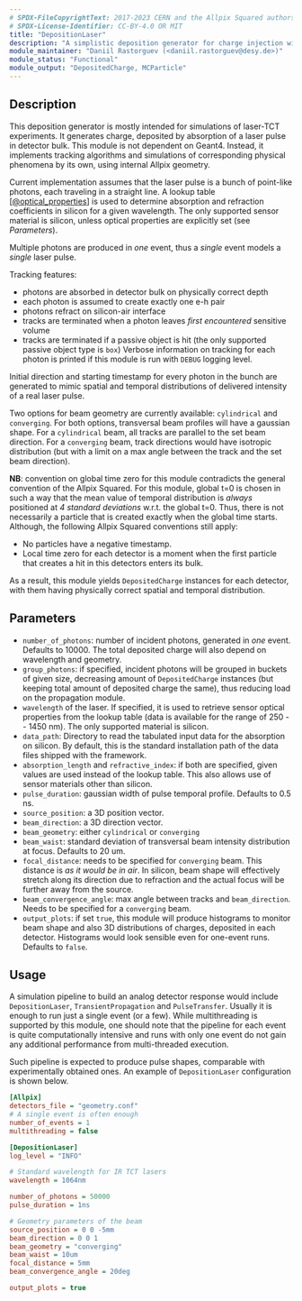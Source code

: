 ```yaml
---
# SPDX-FileCopyrightText: 2017-2023 CERN and the Allpix Squared authors
# SPDX-License-Identifier: CC-BY-4.0 OR MIT
title: "DepositionLaser"
description: "A simplistic deposition generator for charge injection with a laser"
module_maintainer: "Daniil Rastorguev (<daniil.rastorguev@desy.de>)"
module_status: "Functional"
module_output: "DepositedCharge, MCParticle"
---
```


## Description

This deposition generator is mostly intended for simulations of laser-TCT experiments.
It generates charge, deposited by absorption of a laser pulse in detector bulk.
This module is not dependent on Geant4. Instead, it implements tracking algorithms and simulations of corresponding physical phenomena by its own, using internal Allpix geometry.

Current implementation assumes that the laser pulse is a bunch of point-like photons, each traveling in a straight line. A lookup table \[[@optical_properties]\] is used to determine absorption and refraction coefficients in silicon for a given wavelength.
The only supported sensor material is silicon, unless optical properties are explicitly set (see *Parameters*).

Multiple photons are produced in *one* event, thus a *single* event models a *single* laser pulse.


Tracking features:

* photons are absorbed in detector bulk on physically correct depth
* each photon is assumed to create exactly one e-h pair
* photons refract on silicon-air interface
* tracks are terminated when a photon leaves *first encountered* sensitive volume
* tracks are terminated if a passive object is hit (the only supported passive object type is `box`)
Verbose information on tracking for each photon is printed if this module is run with `DEBUG` logging level.

Initial direction and starting timestamp for every photon in the bunch are generated to mimic
spatial and temporal distributions of delivered intensity of a real laser pulse.

Two options for beam geometry are currently available: `cylindrical` and `converging`.
For both options, transversal beam profiles will have a gaussian shape.
For a `cylindrical` beam, all tracks are parallel to the set beam direction.
For a `converging` beam, track directions would have isotropic distribution (but with a limit on a max angle between the
track and the set beam direction).

**NB**: convention on global time zero for this module contradicts the general convention of the Allpix Squared.
For this module, global t=0 is chosen in such a way that the mean value of temporal distribution is *always* positioned at
*4 standard deviations*  w.r.t. the global t=0.
Thus, there is not necessarily a particle that is created exactly when the global time starts.
Although, the following Allpix Squared conventions still apply:

* No particles have a negative timestamp.
* Local time zero for each detector is a moment when the first particle that creates a hit in this detectors enters its bulk.

As a result, this module yields `DepositedCharge` instances for each detector, with them having physically correct spatial
and temporal distribution.


## Parameters

* `number_of_photons`: number of incident photons, generated in *one* event. Defaults to 10000. The total deposited charge
  will also depend on wavelength and geometry.
* `group_photons`: if specified, incident photons will be grouped in buckets of given size, decreasing amount of `DepositedCharge` instances (but keeping total amount of deposited charge the same), thus reducing load on the propagation module.
* `wavelength` of the laser. If specified, it is used to retrieve sensor optical properties from the lookup table (data is available for the range of 250 -- 1450 nm). The only supported material is silicon.
* `data_path`: Directory to read the tabulated input data for the absorption on silicon. By default, this is the standard installation path of the data files shipped with the framework.
* `absorption_length` and `refractive_index`: if both are specified, given values are used instead of the lookup table. This also allows use of sensor materials other than silicon.
* `pulse_duration`: gaussian width of pulse temporal profile. Defaults to 0.5 ns.
* `source_position`: a 3D position vector.
* `beam_direction`: a 3D direction vector.
* `beam_geometry`: either `cylindrical` or `converging`
* `beam_waist`: standard deviation of transversal beam intensity distribution at focus. Defaults to 20 um.
* `focal_distance`: needs to be specified for `converging` beam. This distance is *as it would be in air*. In silicon, beam
  shape will effectively stretch along its direction due to refraction and the actual focus will be further away from the
  source.
* `beam_convergence_angle`: max angle between tracks and `beam_direction`. Needs to be specified for a `converging` beam.
* `output_plots`: if set `true`, this module will produce histograms to monitor beam shape and also 3D distributions of charges, deposited in each detector. Histograms would look sensible even for one-event runs. Defaults to `false`.


## Usage
A simulation pipeline to build an analog detector response would include `DepositionLaser`, `TransientPropagation` and
`PulseTransfer`.
Usually it is enough to run just a single event (or a few).
While multithreading is supported by this module, one should note that the pipeline for each event is quite computationally
intensive and runs with only one event do not gain any additional performance from multi-threaded execution.

Such pipeline is expected to produce pulse shapes, comparable with experimentally obtained ones. An example of
`DepositionLaser` configuration is shown below.

```ini
[Allpix]
detectors_file = "geometry.conf"
# A single event is often enough
number_of_events = 1
multithreading = false

[DepositionLaser]
log_level = "INFO"

# Standard wavelength for IR TCT lasers
wavelength = 1064nm

number_of_photons = 50000
pulse_duration = 1ns

# Geometry parameters of the beam
source_position = 0 0 -5mm
beam_direction = 0 0 1
beam_geometry = "converging"
beam_waist = 10um
focal_distance = 5mm
beam_convergence_angle = 20deg

output_plots = true
```


[@optical_properties]: https://doi.org/10.1002/pip.4670030303
